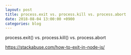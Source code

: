 ```yaml
---
layout: post
title: process.exit vs. process.kill vs. process.abort
date: 2018-08-04 13:00:00 +0900
categories: blog
---
```


process.exit() vs. process.kill() vs. process.abort

https://stackabuse.com/how-to-exit-in-node-js/
